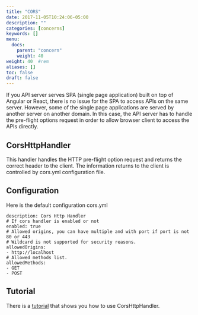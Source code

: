 ```yaml
---
title: "CORS"
date: 2017-11-05T10:24:06-05:00
description: ""
categories: [concerns]
keywords: []
menu:
  docs:
    parent: "concern"
    weight: 40
weight: 40	#rem
aliases: []
toc: false
draft: false
---
```


If you API server serves SPA (single page application) built on top of Angular
or React, there is no issue for the SPA to access APIs on the same server.
However, some of the single page applications are served by another server
on another domain. In this case, the API server has to handle the pre-flight
options request in order to allow browser client to access the APIs directly. 


## CorsHttpHandler

This handler handles the HTTP pre-flight option request and returns the correct
header to the client. The information returns to the client is controlled by
cors.yml configuration file.

## Configuration

Here is the default configuration cors.yml

```
description: Cors Http Handler
# If cors handler is enabled or not
enabled: true
# Allowed origins, you can have multiple and with port if port is not 80 or 443
# Wildcard is not supported for security reasons.
allowedOrigins:
- http://localhost
# Allowed methods list.
allowedMethods:
- GET
- POST

```

## Tutorial

There is a [tutorial][] that shows you how to use CorsHttpHandler. 

[tutorial]: /tutorial/cors/

